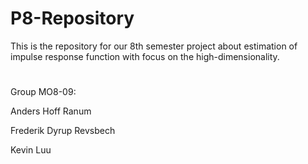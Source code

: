 # P8-Repository
This is the repository for our 8th semester project about estimation of impulse response function with focus on the high-dimensionality.


#
Group MO8-09:

Anders Hoff Ranum

Frederik Dyrup Revsbech

Kevin Luu
